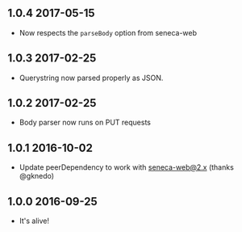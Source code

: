 ## 1.0.4 2017-05-15

* Now respects the `parseBody` option from seneca-web

## 1.0.3 2017-02-25

* Querystring now parsed properly as JSON.

## 1.0.2 2017-02-25

* Body parser now runs on PUT requests

## 1.0.1 2016-10-02

* Update peerDependency to work with seneca-web@2.x (thanks @gknedo)

## 1.0.0 2016-09-25

* It's alive!

